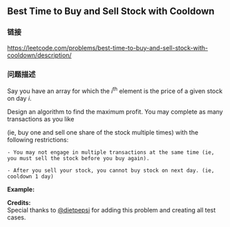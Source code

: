 ## Best Time to Buy and Sell Stock with Cooldown  
### 链接  
https://leetcode.com/problems/best-time-to-buy-and-sell-stock-with-cooldown/description/  
### 问题描述
Say you have an array for which the *i*<sup>th</sup> element is the price of a given stock on day *i*.

Design an algorithm to find the maximum profit. You may complete as many transactions as you like
(ie, buy one and sell one share of the stock multiple times) with the following restrictions:

    - You may not engage in multiple transactions at the same time (ie, you must sell the stock before you buy again).
    - After you sell your stock, you cannot buy stock on next day. (ie, cooldown 1 day)

**Example:**<br>

**Credits:**<br />Special thanks to [@dietpepsi](https://leetcode.com/discuss/user/dietpepsi) for adding this problem and creating all test cases.
